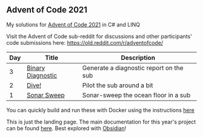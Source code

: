 ## Advent of Code 2021

My solutions for [Advent of Code 2021](http://adventofcode.com/2021) in C# and LINQ

Visit the Advent of Code sub-reddit for discussions and other participants' code submissions here: https://old.reddit.com/r/adventofcode/

| Day | Title                                                            | Description                             |
| --- | ---------------------------------------------------------------- | --------------------------------------- |
| 3   | [Binary Diagnostic](./AdventOfCode/AdventOfCode.CSharp/Day03.cs) | Generate a diagnostic report on the sub |
| 2   | [Dive!](./AdventOfCode/AdventOfCode.CSharp/Day02.cs)             | Pilot the sub around a bit              |
| 1   | [Sonar Sweep](./AdventOfCode/AdventOfCode.CSharp/Day01.cs)       | Sonar-sweep the ocean floor in a sub    |

You can quickly build and run these with Docker using the instructions [here](Docs/Docker.md)

This is just the landing page.  The main documentation for this year's project can be found [here](Docs/Home.md). Best explored with [Obsidian](https://obsidian.md/)!
